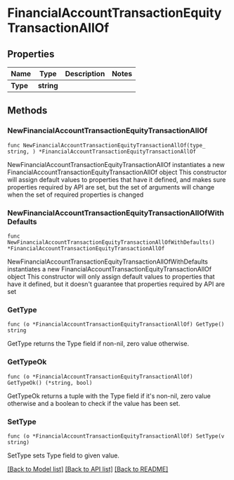 # FinancialAccountTransactionEquityTransactionAllOf

## Properties

Name | Type | Description | Notes
------------ | ------------- | ------------- | -------------
**Type** | **string** |  | 

## Methods

### NewFinancialAccountTransactionEquityTransactionAllOf

`func NewFinancialAccountTransactionEquityTransactionAllOf(type_ string, ) *FinancialAccountTransactionEquityTransactionAllOf`

NewFinancialAccountTransactionEquityTransactionAllOf instantiates a new FinancialAccountTransactionEquityTransactionAllOf object
This constructor will assign default values to properties that have it defined,
and makes sure properties required by API are set, but the set of arguments
will change when the set of required properties is changed

### NewFinancialAccountTransactionEquityTransactionAllOfWithDefaults

`func NewFinancialAccountTransactionEquityTransactionAllOfWithDefaults() *FinancialAccountTransactionEquityTransactionAllOf`

NewFinancialAccountTransactionEquityTransactionAllOfWithDefaults instantiates a new FinancialAccountTransactionEquityTransactionAllOf object
This constructor will only assign default values to properties that have it defined,
but it doesn't guarantee that properties required by API are set

### GetType

`func (o *FinancialAccountTransactionEquityTransactionAllOf) GetType() string`

GetType returns the Type field if non-nil, zero value otherwise.

### GetTypeOk

`func (o *FinancialAccountTransactionEquityTransactionAllOf) GetTypeOk() (*string, bool)`

GetTypeOk returns a tuple with the Type field if it's non-nil, zero value otherwise
and a boolean to check if the value has been set.

### SetType

`func (o *FinancialAccountTransactionEquityTransactionAllOf) SetType(v string)`

SetType sets Type field to given value.



[[Back to Model list]](../README.md#documentation-for-models) [[Back to API list]](../README.md#documentation-for-api-endpoints) [[Back to README]](../README.md)


